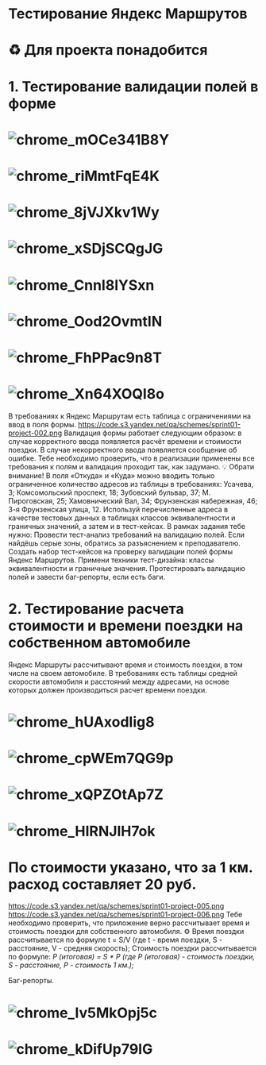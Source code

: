  # <a name="up" />Тестирование Яндекс Маршрутов
# ♻️ Для проекта понадобится																						
# 1. Тестирование валидации полей в форме
# ![chrome_mOCe341B8Y](https://github.com/user-attachments/assets/e904fefc-a796-47a9-8684-001f47ec47e0)
# ![chrome_riMmtFqE4K](https://github.com/user-attachments/assets/364689f1-b799-4a7f-a661-301daa0f659e)
# ![chrome_8jVJXkv1Wy](https://github.com/user-attachments/assets/73950bfc-82fb-442b-809d-015310221ef0)
# ![chrome_xSDjSCQgJG](https://github.com/user-attachments/assets/d147b9e7-f7bc-48b3-89ec-71a9c80a92ae)
# ![chrome_CnnI8lYSxn](https://github.com/user-attachments/assets/f59d71cf-c3dd-4ee6-8b59-b7e86fd1d38b)
# ![chrome_Ood2OvmtIN](https://github.com/user-attachments/assets/6cafdbaf-8ddb-4cf8-9e69-aa1929af734a)
# ![chrome_FhPPac9n8T](https://github.com/user-attachments/assets/f8de192d-3a8f-4066-970b-797e9db46e52)
# ![chrome_Xn64XOQl8o](https://github.com/user-attachments/assets/067d777a-4a7d-4d5e-8303-e203d6ecc9fc)


В требованиях к Яндекс Маршрутам есть таблица с ограничениями на ввод в поля формы. 
https://code.s3.yandex.net/qa/schemes/sprint01-project-002.png
Валидация формы работает следующим образом: в случае корректного ввода появляется расчёт времени и стоимости поездки. В случае некорректного ввода появляется сообщение об ошибке. 
Тебе необходимо проверить, что в реализации применены все требования к полям и валидация проходит так, как задумано.
💡 Обрати внимание! В поля «Откуда» и «Куда» можно вводить только ограниченное количество адресов из таблицы в требованиях: Усачева, 3; Комсомольский проспект, 18; Зубовский бульвар, 37; М. Пироговская, 25; Хамовнический Вал, 34; Фрунзенская набережная, 46; 3-я Фрунзенская улица, 12. 
Используй перечисленные адреса в качестве тестовых данных в таблицах классов эквивалентности и граничных значений, а затем и в тест-кейсах.
В рамках задания тебе нужно:
Провести тест-анализ требований на валидацию полей. Если найдёшь серые зоны, обратись за разъяснением к преподавателю.
Создать набор тест-кейсов на проверку валидации полей формы Яндекс Маршрутов. Примени техники тест-дизайна: классы эквивалентности и граничные значения.
Протестировать валидацию полей и завести баг-репорты, если есть баги.



# 2. Тестирование расчета стоимости и времени поездки на собственном автомобиле
Яндекс Маршруты рассчитывают время и стоимость поездки, в том числе на своем автомобиле. В требованиях есть таблицы средней скорости автомобиля и расстояний между адресами, на основе которых должен производиться расчет времени поездки. 
# ![chrome_hUAxodIig8](https://github.com/user-attachments/assets/760f8ac9-f087-41df-86ca-d4f6540073e3)
# ![chrome_cpWEm7QG9p](https://github.com/user-attachments/assets/f90092c3-66c7-4e4b-97e9-231c0ee45530)
# ![chrome_xQPZOtAp7Z](https://github.com/user-attachments/assets/92a6afd2-8651-4a37-9a29-d933e9ee54ed)
# ![chrome_HIRNJlH7ok](https://github.com/user-attachments/assets/05d2988c-5afa-473f-bb0a-19da3e508950)

# По стоимости указано, что за 1 км. расход составляет 20 руб.
https://code.s3.yandex.net/qa/schemes/sprint01-project-005.png
https://code.s3.yandex.net/qa/schemes/sprint01-project-006.png
Тебе необходимо проверить, что приложение верно рассчитывает время и стоимость поездки для собственного автомобиля.
⚙ Время поездки рассчитывается по формуле t = S/V (где t - время поездки, S - расстояние, V - средняя скорость);
Стоимость поездки рассчитывается по формуле: *Р (итоговая) = S * P (где Р (итоговая) - стоимость поездки, S - расстояние, Р - стоимость 1 км.);*



Баг-репорты.
# ![chrome_Iv5MkOpj5c](https://github.com/user-attachments/assets/b248d067-5753-4950-88fe-b47a94abeb7a)
# ![chrome_kDifUp79IG](https://github.com/user-attachments/assets/beea24eb-8066-4da7-ae77-30deaa6b5ec7)


